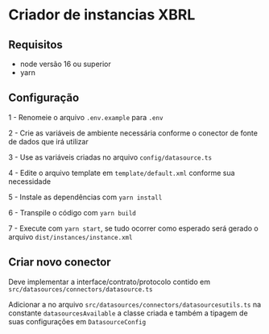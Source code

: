 # Criador de instancias XBRL

## Requisitos
- node versão 16 ou superior
- yarn

## Configuração
 1 - Renomeie o arquivo `.env.example` para `.env`
 
 2 - Crie as variáveis de ambiente necessária conforme o conector de fonte de dados que irá utilizar

 3 - Use as variáveis criadas no arquivo `config/datasource.ts`

 4 - Edite o arquivo template em `template/default.xml` conforme sua necessidade

 5 - Instale as dependências com `yarn install`

 6 - Transpile o código com `yarn build`

 7 - Execute com `yarn start`, se tudo ocorrer como esperado será gerado o arquivo `dist/instances/instance.xml`

 ## Criar novo conector
 Deve implementar a interface/contrato/protocolo contido em `src/datasources/connectors/datasource.ts`

 Adicionar a no arquivo `src/datasources/connectors/datasourcesutils.ts` na constante `datasourcesAvailable` a classe criada
 e também a tipagem de suas configurações em `DatasourceConfig`